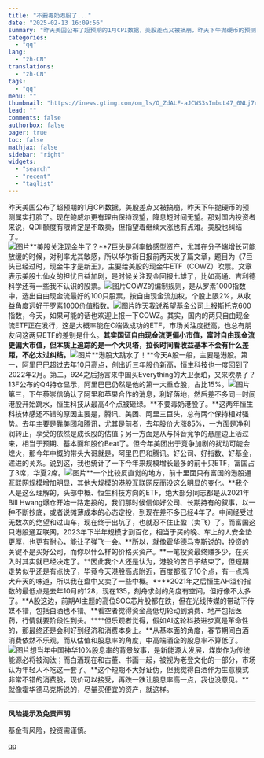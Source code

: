 ```yaml
---
title: "不要毒奶港股了..."
date: "2025-02-13 16:09:56"
summary: "昨天美国公布了超预期的1月CPI数据，美股差点又被搞崩，昨天下午抛硬币的预测属实打脸了。现在鲍威尔更..."
categories:
  - "qq"
lang:
  - "zh-CN"
translations:
  - "zh-CN"
tags:
  - "qq"
menu: ""
thumbnail: "https://inews.gtimg.com/om_ls/O_ZdALF-aJCWS3sImbuL47_0NLj7rPmOoWYtybqDKU2XMAA_640360/0"
lead: ""
comments: false
authorbox: false
pager: true
toc: false
mathjax: false
sidebar: "right"
widgets:
  - "search"
  - "recent"
  - "taglist"
---
```


昨天美国公布了超预期的1月CPI数据，美股差点又被搞崩，昨天下午抛硬币的预测属实打脸了。现在鲍威尔更有理由保持观望，降息短时间无望。那对国内投资者来说，QDII额度有限肯定是不敢卖，但指望着继续大涨也有点难。美股也纠结了。  
![图片](https://inews.gtimg.com/om_bt/OkxJZKiEg-s8tSVe5VdGgRdX40l1Kdu3AbSgbbXBFFmhMAA/641)**美股关注现金牛了？**7巨头是利率敏感型资产，尤其在分子端增长可能放缓的时候，对利率尤其敏感，所以华尔街日报前两天发了篇文章，题目为《7巨头已经过时，现金牛才是新王》，主要给美股的现金牛ETF（COWZ）吹票。文章表示美股七仙女的担忧日益加剧，是时候关注现金回报七雄了，比如高通、吉利德科学还有一些我不认识的股票。![图片](https://inews.gtimg.com/om_bt/OXatZTchtc6gAg8WhWx7IbimjGMBrPLx3sp5AFKOab2aIAA/641)COWZ的编制规则，是从罗素1000指数中，选出自由现金流最好的100只股票，按自由现金流加权，个股上限2%，从收益角度远好于罗素1000价值指数。![图片](https://inews.gtimg.com/om_bt/OzJqH3EOD1YDeQF7Zbcf9IkGmDwkmAtUboogxjv1SXcBIAA/641)昨天我说希望基金公司上报斯托克600指数，今天，如果可能的话也欢迎上报一下COWZ。其实，国内的两只自由现金流ETF正在发行，这是大概率能在C端做成功的ETF，市场关注度挺高，也总有朋友问这两只ETF的差别是什么。**其实国证自由现金流更偏小市值，富时自由现金流更偏大市值，但本质上追踪的是一个大贝塔，拉长时间看收益基本不会有什么差距，不必太过纠结。**![图片](https://inews.gtimg.com/om_bt/OkxJZKiEg-s8tSVe5VdGgRdX40l1Kdu3AbSgbbXBFFmhMAA/641)**港股大跳水了！**今天A股一般，主要是港股。第一，阿里巴巴超过去年10月高点，创出近三年股价新高，恒生科技也一度回到了2022年2月。第二，924之后扬言来中国买Everything的大卫泰珀，又来吹票了？13F公布的Q4持仓显示，阿里巴巴仍然是他的第一大重仓股，占比15%。![图片](https://inews.gtimg.com/om_bt/OodNOKJJoEfvpSIl5B2viWSn_VD_yf4UuJOrFq1LyxTswAA/641)第三，下午蔡崇信确认了阿里和苹果合作的消息，利好落地，然后差不多同一时间港股开始跳水，恒生科技从最高4个点被砸绿。**不要毒奶港股了。**这两年恒生科技体感还不错的原因主要是，腾讯、美团、阿里三巨头，总有两个保持相对强势。去年主要是靠美团和腾讯，尤其是前者，去年股价大涨85%，一方面是净利润转正，享受的依然是成长股的估值；另一方面是从与抖音竞争的悬崖边上活过来，相当于预期、基本面和股价Beat了。但今年美团出于竞争加剧的扰动可能会熄火，那今年中概的带头大哥就是，阿里巴巴和腾讯。好公司、好指数、好基金，递进的关系。说到这，我也统计了一下今年来规模增长最多的前十只ETF，富国占了3席，华夏2席。![图片](https://inews.gtimg.com/om_bt/OwTTFMG7QucyYGHBZ1bBqOBLZzk9rrKqFpv7haWTD4f3QAA/641)**一个比较反直觉的地方，前十里面只有富国的港股通互联网规模增加明显，其他大规模的港股互联网反而没这么明显的变化。**我个人是这么理解的，头部中概、恒生科技方向的ETF，绝大部分同志都是从2021年Bill Hwang爆仓开始一路定投的，我们那时候信仰好公司、长期持有的叙事，以一种不断抄底，或者说摊薄成本的心态定投，到现在差不多已经4年了。中间经受过无数次的绝望和过山车，现在终于出坑了，也就忍不住止盈（卖飞）了。而富国这只港股通互联网，2023年下半年规模才到百亿，相当于买的晚、车上的人安全垫更厚，也更有耐心，能让子弹飞一会。**所以，就像霍华德马克斯说的，投资的关键不是买好公司，而你以什么样的价格买资产。**一笔投资最终赚多少，在买入时其实就已经决定了。**因此我个人还是认为，港股的苦日子结束了，但短期走势似乎还是有点快了，毕竟今天港股高点附近，百度都涨了10个点，有一点鸡犬升天的味道，所以我在盘中又卖了一些中概。****2021年之后恒生AH溢价指数的最低点是去年10月的128，现在135，刻舟求剑的角度有空间，但好像不太多了。**A股这边，前期AI主题的高位SOC芯片股都在跌，但在光线传媒的带动下传媒不错，包括白酒也不错。**看空者觉得资金高低切轮动到消费、地产包括医药，行情就要阶段性到头。****但乐观者觉得，假如AI这轮科技进步真是革命性的，那最终还是会利好到经济和消费本身上。**从基本面的角度，春节期间白酒消费依然不乐观，而从估值和股息率的角度，中高端酒企的股息率不算低了。![图片](https://inews.gtimg.com/om_bt/OZHRC8Gw-mXZvd2f-5vdlovqyRQ3n-yQrAFoi499ya8ygAA/641)想当年中国神华10%股息率的背景故事，是新能源大发展，煤炭作为传统能源必将被淘汰；而白酒现在和古董、书画一起，被视为老登文化的一部分，市场认为年轻人不吃这一套了。**这个短期不大好证伪，但我觉得白酒作为生意模式非常不错的消费股，现价可以接受，再跌一跌让股息率高一点，我也没意见。**就像霍华德马克斯说的，尽量买便宜的资产，就这样。

---

**风险提示及免责声明**

基金有风险，投资需谨慎。

[qq](https://new.qq.com/rain/a/20250213A05OM200)
